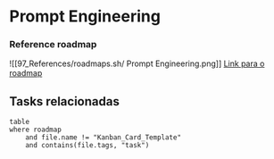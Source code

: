 #  Prompt Engineering

### Reference roadmap

![[97_References/roadmaps.sh/ Prompt Engineering.png]]
[Link para o roadmap](https://roadmap.sh/prompt-engineering)


## Tasks relacionadas
```dataview 
table
where roadmap
	and file.name != "Kanban_Card_Template"
	and contains(file.tags, "task")
```
